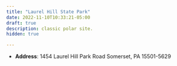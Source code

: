 ```yaml
---
title: "Laurel Hill State Park"
date: 2022-11-10T10:33:21-05:00
draft: true
description: classic polar site.
hidden: true

---
```


- **Address**: 1454 Laurel Hill Park Road Somerset, PA 15501-5629 





